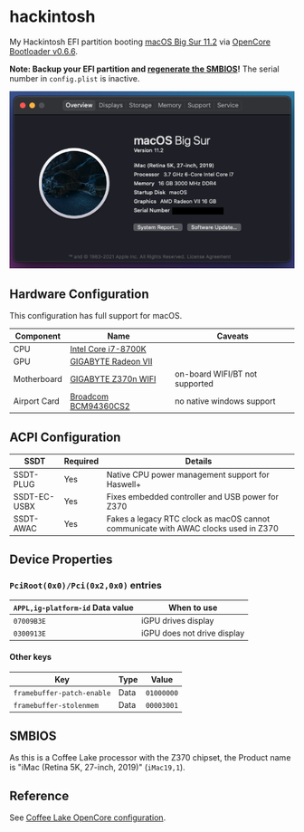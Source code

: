 # hackintosh

My Hackintosh EFI partition booting [macOS Big Sur 11.2](https://developer.apple.com/documentation/macos-release-notes/macos-big-sur-11_2-release-notes) via [OpenCore Bootloader v0.6.6](https://github.com/acidanthera/OpenCorePkg/releases/tag/0.6.6).

**Note: Backup your EFI partition and [regenerate the SMBIOS](https://github.com/corpnewt/GenSMBIOS)!** The serial number in `config.plist` is inactive.

![About Screenshot](/assets/about.png)

## Hardware Configuration

This configuration has full support for macOS.

Component | Name | Caveats
--- | --- | -- |
CPU | [Intel Core i7-8700K](https://ark.intel.com/content/www/us/en/ark/products/126684/intel-core-i7-8700k-processor-12m-cache-up-to-4-70-ghz.html)
GPU | [GIGABYTE Radeon VII](https://www.gigabyte.com/us/Graphics-Card/GV-RVEGA20-16GD-B#kf)
Motherboard | [GIGABYTE Z370n WIFI](https://www.gigabyte.com/us/Motherboard/Z370N-WIFI-rev-10#kf) | on-board WIFI/BT not supported
Airport Card | [Broadcom BCM94360CS2](https://www.amazon.com/Broadcom-Bcm94360cs2-Bcm94360cs2ax-Bluetooth-Wireless/dp/B00PDNDQ0K) | no native windows support

## ACPI Configuration

SSDT | Required | Details |
--- | --- | --- |
SSDT-PLUG | Yes | Native CPU power management support for Haswell+
SSDT-EC-USBX | Yes | Fixes embedded controller and USB power for Z370
SSDT-AWAC | Yes | Fakes a legacy RTC clock as macOS cannot communicate with AWAC clocks used in Z370

## Device Properties

### `PciRoot(0x0)/Pci(0x2,0x0)` entries

`APPL,ig-platform-id` Data value | When to use
--- | --- |
`07009B3E` | iGPU drives display
`0300913E` | iGPU does not drive display

#### Other keys

Key | Type | Value
--- | --- | --- |
`framebuffer-patch-enable` | Data | `01000000`
`framebuffer-stolenmem` | Data | `00003001`

## SMBIOS

As this is a Coffee Lake processor with the Z370 chipset, the Product name is "iMac (Retina 5K, 27-inch, 2019)" (`iMac19,1`).

## Reference

See [Coffee Lake OpenCore configuration](https://dortania.github.io/OpenCore-Install-Guide/config.plist/coffee-lake.html#starting-point).
